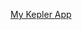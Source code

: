 
[My Kepler App](https://kepler.gl/demo?mapUrl=https://raw.githubusercontent.com/Jenjira0502/gistu/refs/heads/main/kepler.gl.json)
